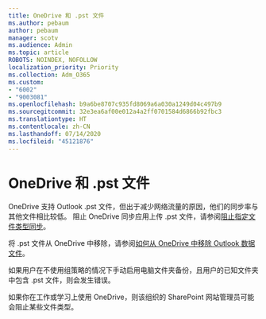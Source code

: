 ```yaml
---
title: OneDrive 和 .pst 文件
ms.author: pebaum
author: pebaum
manager: scotv
ms.audience: Admin
ms.topic: article
ROBOTS: NOINDEX, NOFOLLOW
localization_priority: Priority
ms.collection: Adm_O365
ms.custom:
- "6002"
- "9003081"
ms.openlocfilehash: b9a6be8707c935fd8069a6a030a1249d04c497b9
ms.sourcegitcommit: 32e3ea6af00e012a4a2ff0701584d6866b92fbc3
ms.translationtype: HT
ms.contentlocale: zh-CN
ms.lasthandoff: 07/14/2020
ms.locfileid: "45121876"
---
```

# <a name="onedrive-and-pst-files"></a>OneDrive 和 .pst 文件 

OneDrive 支持 Outlook .pst 文件，但出于减少网络流量的原因，他们的同步率与其他文件相比较低。 阻止 OneDrive 同步应用上传 .pst 文件，请参阅[阻止指定文件类型同步](https://docs.microsoft.com/onedrive/block-file-types)。 

将 .pst 文件从 OneDrive 中移除，请参阅[如何从 OneDrive 中移除 Outlook 数据文件](https://support.microsoft.com/office/how-to-remove-an-outlook-pst-data-file-from-onedrive-b6b9e522-59bd-40f7-949f-168d0aa9b38e)。 

如果用户在不使用组策略的情况下手动启用电脑文件夹备份，且用户的已知文件夹中包含 .pst 文件，则会发生错误。

如果你在工作或学习上使用 OneDrive，则该组织的 SharePoint 网站管理员可能会阻止某些文件类型。